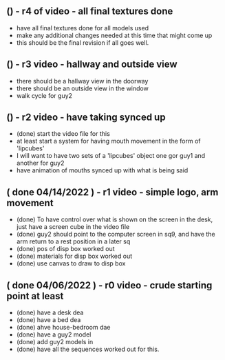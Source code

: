 
## () - r4 of video - all final textures done
* have all final textures done for all models used
* make any additional changes needed at this time that might come up
* this should be the final revision if all goes well.

## () - r3 video - hallway and outside view
* there should be a hallway view in the doorway
* there should be an outside view in the window
* walk cycle for guy2

## () - r2 video - have taking synced up
* (done) start the video file for this
* at least start a system for having mouth movement in the form of 'lipcubes'
* I will want to have two sets of a 'lipcubes' object one gor guy1 and another for guy2
* have animation of mouths synced up with what is being said

## ( done 04/14/2022 ) - r1 video - simple logo, arm movement
* (done) To have control over what is shown on the screen in the desk, just have a screen cube in the video file
* (done) guy2 should point to the computer screen in sq9, and have the arm return to a rest position in a later sq
* (done) pos of disp box worked out
* (done) materials for disp box worked out
* (done) use canvas to draw to disp box

## ( done 04/06/2022 ) - r0 video - crude starting point at least
* (done) have a desk dea
* (done) have a bed dea
* (done) ahve house-bedroom dae
* (done) have a guy2 model
* (done) add guy2 models in
* (done) have all the sequences worked out for this.

